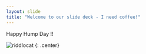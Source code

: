 ```yaml
---
layout: slide
title: "Welcome to our slide deck - I need coffee!"
---
```


Happy Hump Day !!

![riddlocat](https://octodex.github.com/images/riddlocat.png)
{: .center}
